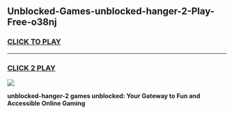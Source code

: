 
## Unblocked-Games-unblocked-hanger-2-Play-Free-o38nj
<h3>
<a href="https://premium76.site?title=unblocked-hanger-2&ref=18A1">CLICK TO PLAY</a></h3>
<hr>

<h3>
<a href="https://premium76.site?title=unblocked-hanger-2&ref=18A1">CLICK 2 PLAY</a>
  
</h3>

<a href="https://premium76.site?title=unblocked-hanger-2&ref=18A1"><img src="https://clearcache.store/games.png"></a>


**unblocked-hanger-2 games unblocked: Your Gateway to Fun and Accessible Online Gaming**
